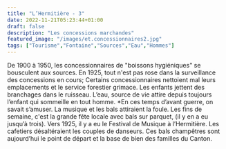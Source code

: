 ```yaml
---
title: "L’Hermitière - 3"
date: 2022-11-21T05:23:44+01:00
draft: false
description: "Les concessions marchandes"
featured_image: "/images/et.concessionnaires2.jpg"
tags: ["Tourisme","Fontaine","Sources","Eau","Hommes"]
---
```


De 1900 à 1950, les concessionnaires de "boissons hygiéniques" se bousculent aux sources.
En 1925, tout n'est pas rose dans la surveillance des concessions en cours; 
Certains concessionnaires nettoient mal leurs emplacements et le service forestier grimace.
Les enfants jettent des branchages dans le ruisseau.
L’eau, source de vie attire depuis toujours l’enfant qui sommeille en tout homme. 
*En ces temps d’avant guerre, on savait s’amuser. La musique et les bals attiraient la foule.
Les fins de semaine, c'est la grande fête locale avec bals sur parquet, (il y en a eu jusqu’à trois).
Vers 1925, il y a eu le Festival de Musique à l’Hermitière.
Les cafetiers désaltéraient les couples de danseurs.
Ces bals champêtres sont aujourd’hui le point de départ et la base de bien des familles du Canton. 
